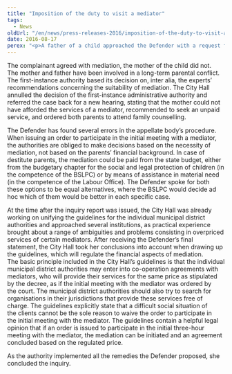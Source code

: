```yaml
---
title: "Imposition of the duty to visit a mediator"
tags:
  - News
oldUrl: "/en/news/press-releases-2016/imposition-of-the-duty-to-visit-a-mediator/"
date: 2016-08-17
perex: "<p>A father of a child approached the Defender with a request for inquiry into the procedure of the Prague City Hall (hereinafter also the “City Hall”), which, in the appellate proceedings, annulled the decision of the Prague 10 Municipal Authority on imposing on the mother the duty to visit a mediator.</p>"
---
```


<!-- imported from the old website -->

<p>The complainant agreed with mediation, the mother of the child did not. The mother and father have been involved in a long-term parental conflict. The first-instance authority based its decision on, inter alia, the experts’ recommendations concerning the suitability of mediation. The City Hall annulled the decision of the first-instance administrative authority and referred the case back for a new hearing, stating that the mother could not have afforded the services of a mediator, recommended to seek an unpaid service, and ordered both parents to attend family counselling.</p> <p>The Defender has found several errors in the appellate body’s procedure. When issuing an order to participate in the initial meeting with a mediator, the authorities are obliged to make decisions based on the necessity of mediation, not based on the parents’ financial background. In case of destitute parents, the mediation could be paid from the state budget, either from the budgetary chapter for the social and legal protection of children (in the competence of the BSLPC) or by means of assistance in material need (in the competence of the Labour Office). The Defender spoke for both these options to be equal alternatives, where the BSLPC would decide ad hoc which of them would be better in each specific case. </p> <p>At the time after the inquiry report was issued, the City Hall was already working on unifying the guidelines for the individual municipal district authorities and approached several institutions, as practical experience brought about a range of ambiguities and problems consisting in overpriced services of certain mediators. After receiving the Defender’s final statement, the City Hall took her conclusions into account when drawing up the guidelines, which will regulate the financial aspects of mediation. The basic principle included in the City Hall’s guidelines is that the individual municipal district authorities may enter into co-operation agreements with mediators, who will provide their services for the same price as stipulated by the decree, as if the initial meeting with the mediator was ordered by the court. The municipal district authorities should also try to search for organisations in their jurisdictions that provide these services free of charge. The guidelines explicitly state that a difficult social situation of the clients cannot be the sole reason to waive the order to participate in the initial meeting with the mediator. The guidelines contain a helpful legal opinion that if an order is issued to participate in the initial three-hour meeting with the mediator, the mediation can be initiated and an agreement concluded based on the regulated price. </p><p> As the authority implemented all the remedies the Defender proposed, she concluded the inquiry.</p>
